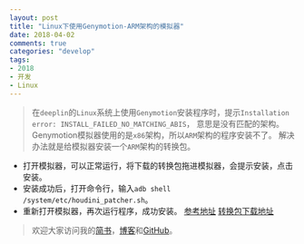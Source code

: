 ```yaml
---
layout: post
title: "Linux下使用Genymotion-ARM架构的模拟器"
date: 2018-04-02
comments: true
categories: "develop"
tags:
- 2018
- 开发
- Linux
---
```


> 在`deeplin`的`Linux`系统上使用`Genymotion`安装程序时，提示`Installation error: INSTALL_FAILED_NO_MATCHING_ABIS`，
意思是没有匹配的架构。Genymotion模拟器使用的是`x86`架构，所以`ARM`架构的程序安装不了。
解决办法就是给模拟器安装一个`ARM`架构的转换包。

* 打开模拟器，可以正常运行，将下载的转换包拖进模拟器，会提示安装，点击安装。
* 安装成功后，打开命令行，输入`adb shell /system/etc/houdini_patcher.sh`。
* 重新打开模拟器，再次运行程序，成功安装。
[参考地址](https://blog.csdn.net/qq_30707799/article/details/68927892)
[转换包下载地址](http://p6jk8aaz8.bkt.clouddn.com/Genymotion-ARM-Translation.zip)

<!-- more -->   

> 欢迎大家访问我的[简书](http://www.jianshu.com/u/64f479a1cef7)，[博客](http://wanit.me/)和[GitHub](https://github.com/PingerOne)。
